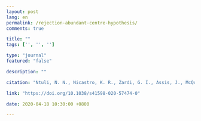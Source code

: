 ```yaml
---
layout: post
lang: en
permalink: /rejection-abundant-centre-hypothesis/
comments: true

title: ""
tags: ['', '', '']

type: "journal"
featured: "false"

description: ""

citation: "Ntuli, N. N., Nicastro, K. R., Zardi, G. I., Assis, J., McQuaid, C. D., & Teske, P. R. (2020). Rejection of the genetic implications of the “Abundant Centre Hypothesis” in marine mussels. Scientific Reports, 10(1), 1–12."

link: "https://doi.org/10.1038/s41598-020-57474-0"

date: 2020-04-18 10:30:00 +0800

---
```

